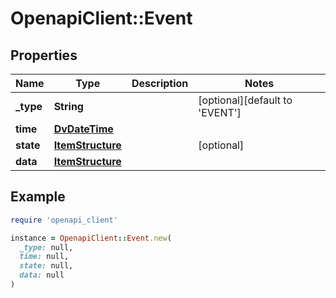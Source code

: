 # OpenapiClient::Event

## Properties

| Name | Type | Description | Notes |
| ---- | ---- | ----------- | ----- |
| **_type** | **String** |  | [optional][default to &#39;EVENT&#39;] |
| **time** | [**DvDateTime**](DvDateTime.md) |  |  |
| **state** | [**ItemStructure**](ItemStructure.md) |  | [optional] |
| **data** | [**ItemStructure**](ItemStructure.md) |  |  |

## Example

```ruby
require 'openapi_client'

instance = OpenapiClient::Event.new(
  _type: null,
  time: null,
  state: null,
  data: null
)
```

